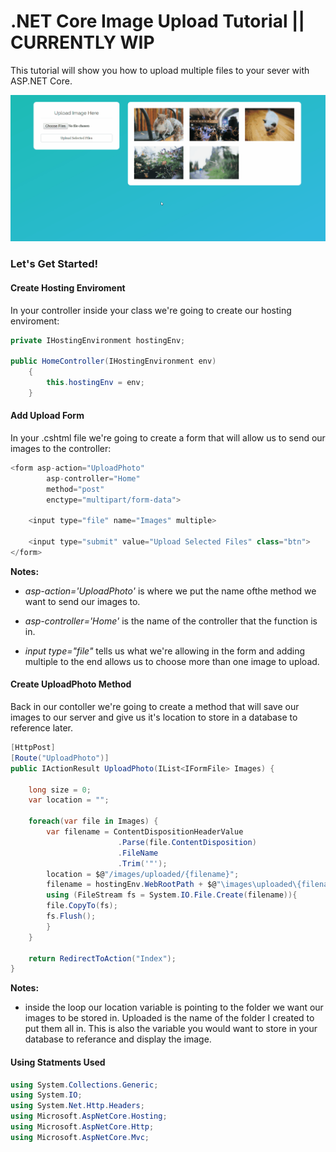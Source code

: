# .NET Core Image Upload Tutorial || CURRENTLY WIP

This tutorial will show you how to upload multiple files to your sever with ASP.NET Core.

![Upload Demo](https://github.com/Ziyal/UploadImageTutorial-DotNetCore/blob/master/Screenshots/demo.gif "Upload Demo")


### Let's Get Started!

#### Create Hosting Enviroment

In your controller inside your class we're going to create our hosting enviroment:

```cs
private IHostingEnvironment hostingEnv;

public HomeController(IHostingEnvironment env)
    {
        this.hostingEnv = env;
    }
```


#### Add Upload Form

In your .cshtml file we're going to create a form that will allow us to send our images to the controller: 

```cs
<form asp-action="UploadPhoto"
        asp-controller="Home"
        method="post"
        enctype="multipart/form-data">

    <input type="file" name="Images" multiple>

    <input type="submit" value="Upload Selected Files" class="btn">
</form>
```

**Notes:**

+ *asp-action='UploadPhoto'* is where we put the name ofthe method we want to send our images to.

+ *asp-controller='Home'* is the name of the controller that the function is in.

+ *input type="file"* tells us what we're allowing in the form and adding multiple to the end allows us to choose more than one image to upload.

#### Create UploadPhoto Method

Back in our contoller we're going to create a method that will save our images to our server and give us it's location to store in a database to reference later.

```cs
[HttpPost]
[Route("UploadPhoto")]
public IActionResult UploadPhoto(IList<IFormFile> Images) {
    
    long size = 0;
    var location = "";

    foreach(var file in Images) {
        var filename = ContentDispositionHeaderValue
                        .Parse(file.ContentDisposition)
                        .FileName
                        .Trim('"');
        location = $@"/images/uploaded/{filename}";
        filename = hostingEnv.WebRootPath + $@"\images\uploaded\{filename}";
        using (FileStream fs = System.IO.File.Create(filename)){
        file.CopyTo(fs);
        fs.Flush();
        }
    }

    return RedirectToAction("Index");
}  
```

**Notes:**

+ inside the loop our location variable is pointing to the folder we want our images to be stored in. Uploaded is the name of the folder I created to put them all in. This is also the variable you would want to store in your database to referance and display the image.


#### Using Statments Used
```cs 
using System.Collections.Generic;
using System.IO;
using System.Net.Http.Headers;
using Microsoft.AspNetCore.Hosting;
using Microsoft.AspNetCore.Http;
using Microsoft.AspNetCore.Mvc;
```